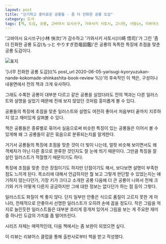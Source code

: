 ```yaml
---
layout: post
title: "신기하고 흥미로운 공룡들 - 좀 더 진화한 공룡 도감"
category: 도서
tags: [책, 도감, 공룡, 고바야시 요시쓰구, 가와사키 사토시, 고나현, 사람in, 리뷰어스 클럽, 서평]
---
```


'고바야시 요시쓰구(小林 快次)'가 감수하고
'가와사키 사토시(川崎 悟司)'가 그린
'좀 더 진화한 공룡 도감(もっと やりすぎ恐竜図鑑)'은
공룡의 독특한 특징에 초점을 맞춘 공룡 도감이다.

![표지](https://images2.imgbox.com/e5/b3/PSUqaNhL_o.jpg)

'[너무 진화한 공룡 도감]({% post_url 2020-06-05-yarisugi-kyoryuzukan-nande-kokomade-shinkashita-book-review %})'의 후속작인 이 책은,
구성이나 내용면에서 전의 책과 크게 유사하다.

그래도 수록한 공룡이 대부분 다르고
같은 공룡을 실었더라도 전의 책과는 다른 일러스트와 설명을 실었기 때문에
전에 보지 않았던 것처럼 흥미롭게 볼 수 있다.

공룡들의 특징에 초점을 맞춘 일러스트와 설명도 여전히 좋아서
처음부터 끝까지 지루하지 않고 재미있게 살펴볼 수 있다.

책은 공룡들은 종류별로 묶어서 실음으로써
비슷한 특징이 있는 공룡들은 이어서 볼 수 있게해
왜 그 공룡들이 같은 묶음으로 분류되는지를 알게한다.

거기서 공룡들의 특징에 초점을 맞춘 것이 더 빛이 나는데,
얼핏 비슷해 보이면서도 왜 객체차가 아닌 다른 종으로 분류한 것인지도 잘 눈에 띄기 때문이다.
그만큼 특징을 잘 살린 일러스트가 적절했기 때문이기도 하다.

특징에 초점을 맞춘 것은 장점이기도 하지만 단점이기도 해서,
보다보면 설명이 부족한 점도 느끼게 된다.
목소리에 대해서 언급하지만 뭘 보고 그렇게 판단할 수 있었는지는 얘기하지 않는다던가,
가장 키가 크다고 소개한 공룡 다음에 더 큰 공룡이 나와서
전체 크기와 키가 어떻게 다른지 궁금하지만 그에 대한 정보는 없다던가 하는 점 등이 그렇다.

일러스트도 화질이 썩 좋지 않다.
단지 일부만 안좋은 식으로 품질이 고르지 못한 게 아니라,
전체적으로 안좋아서 선명한 일러스트가 오히려 손에 꼽을 정도다.
작은 그림을 억지로 늘린듯한 일러스트들은 대부분 흐리게 뭉개져 있어서
그림을 보는 게 주요한 재미 중 하나인 도감의 가치를 좀 떨어뜨린다.

시리즈 자체는 매력적인데,
다음 책에서는 좀 보완이 되었으면 싶다.



<div class="im im-info">
이 리뷰는 리뷰어스 클럽을 통해 출판사로부터 책을 받고 작성했다.
</div>
